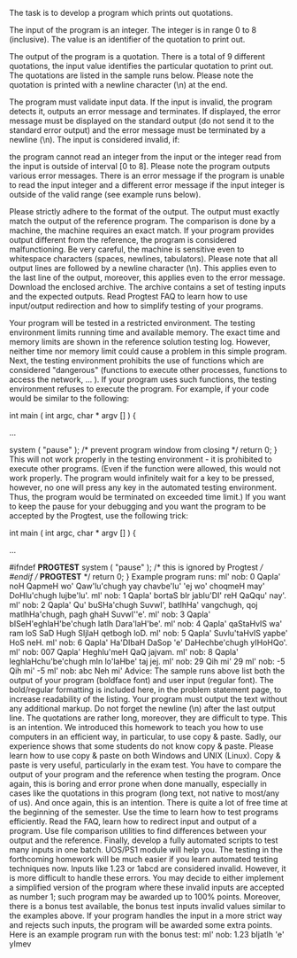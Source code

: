 The task is to develop a program which prints out quotations.

The input of the program is an integer. The integer is in range 0 to 8 (inclusive). The value is an identifier of the quotation to print out.

The output of the program is a quotation. There is a total of 9 different quotations, the input value identifies the particular quotation to print out. The quotations are listed in the sample runs below. Please note the quotation is printed with a newline character (\n) at the end.

The program must validate input data. If the input is invalid, the program detects it, outputs an error message and terminates. If displayed, the error message must be displayed on the standard output (do not send it to the standard error output) and the error message must be terminated by a newline (\n). The input is considered invalid, if:

the program cannot read an integer from the input or
the integer read from the input is outside of interval [0 to 8].
Please note the program outputs various error messages. There is an error message if the program is unable to read the input integer and a different error message if the input integer is outside of the valid range (see example runs below).

Please strictly adhere to the format of the output. The output must exactly match the output of the reference program. The comparison is done by a machine, the machine requires an exact match. If your program provides output different from the reference, the program is considered malfunctioning. Be very careful, the machine is sensitive even to whitespace characters (spaces, newlines, tabulators). Please note that all output lines are followed by a newline character (\n). This applies even to the last line of the output, moreover, this applies even to the error message. Download the enclosed archive. The archive contains a set of testing inputs and the expected outputs. Read Progtest FAQ to learn how to use input/output redirection and how to simplify testing of your programs.

Your program will be tested in a restricted environment. The testing environment limits running time and available memory. The exact time and memory limits are shown in the reference solution testing log. However, neither time nor memory limit could cause a problem in this simple program. Next, the testing environment prohibits the use of functions which are considered "dangerous" (functions to execute other processes, functions to access the network, ... ). If your program uses such functions, the testing environment refuses to execute the program. For example, if your code would be similar to the following:

int main ( int argc, char * argv [] )
{
 
  ...
     
  system ( "pause" ); /* prevent program window from closing */
  return 0;
}
This will not work properly in the testing environment - it is prohibited to execute other programs. (Even if the function were allowed, this would not work properly. The program would infinitely wait for a key to be pressed, however, no one will press any key in the automated testing environment. Thus, the program would be terminated on exceeded time limit.) If you want to keep the pause for your debugging and you want the program to be accepted by the Progtest, use the following trick:

int main ( int argc, char * argv [] )
{
 
  ...

#ifndef __PROGTEST__
  system ( "pause" ); /* this is ignored by Progtest */
#endif /* __PROGTEST__ */
  return 0;
} 
Example program runs:
ml' nob:
0
Qapla'
noH QapmeH wo' Qaw'lu'chugh yay chavbe'lu' 'ej wo' choqmeH may' DoHlu'chugh lujbe'lu'.
ml' nob:
1
Qapla'
bortaS bIr jablu'DI' reH QaQqu' nay'.
ml' nob:
2
Qapla'
Qu' buSHa'chugh SuvwI', batlhHa' vangchugh, qoj matlhHa'chugh, pagh ghaH SuvwI''e'.
ml' nob:
3
Qapla'
bISeH'eghlaH'be'chugh latlh Dara'laH'be'.
ml' nob:
4
Qapla'
qaStaHvIS wa' ram loS SaD Hugh SIjlaH qetbogh loD.
ml' nob:
5
Qapla'
Suvlu'taHvIS yapbe' HoS neH.
ml' nob:
6
Qapla'
Ha'DIbaH DaSop 'e' DaHechbe'chugh yIHoHQo'.
ml' nob:
007
Qapla'
Heghlu'meH QaQ jajvam.
ml' nob:
           8
Qapla'
leghlaHchu'be'chugh mIn lo'laHbe' taj jej.
ml' nob:
29
Qih mi' 29
ml' nob:
-5
Qih mi' -5
ml' nob:
abc
Neh mi'
Advice:
The sample runs above list both the output of your program (boldface font) and user input (regular font). The bold/regular formatting is included here, in the problem statement page, to increase readability of the listing. Your program must output the text without any additional markup.
Do not forget the newline (\n) after the last output line.
The quotations are rather long, moreover, they are difficult to type. This is an intention. We introduced this homework to teach you how to use computers in an efficient way, in particular, to use copy & paste. Sadly, our experience shows that some students do not know copy & paste. Please learn how to use copy & paste on both Windows and UNIX (Linux). Copy & paste is very useful, particularly in the exam test.
You have to compare the output of your program and the reference when testing the program. Once again, this is boring and error prone when done manually, especially in cases like the quotations in this program (long text, not native to most/any of us). And once again, this is an intention. There is quite a lot of free time at the beginning of the semester. Use the time to learn how to test programs efficiently. Read the FAQ, learn how to redirect input and output of a program. Use file comparison utilities to find differences between your output and the reference. Finally, develop a fully automated scripts to test many inputs in one batch. UOS/PS1 module will help you. The testing in the forthcoming homework will be much easier if you learn automated testing techniques now.
Inputs like 1.23 or 1abcd are considered invalid. However, it is more difficult to handle these errors. You may decide to either implement a simplified version of the program where these invalid inputs are accepted as number 1; such program may be awarded up to 100% points. Moreover, there is a bonus test available, the bonus test inputs invalid values similar to the examples above. If your program handles the input in a more strict way and rejects such inputs, the program will be awarded some extra points. Here is an example program run with the bonus test:
ml' nob:
1.23
bIjatlh 'e' yImev